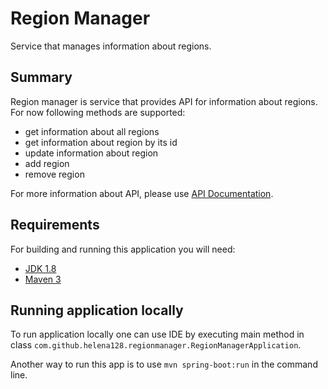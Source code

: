 # Region Manager

Service that manages information about regions.

## Summary
Region manager is service that provides API for information about regions. 
For now following methods are supported:
* get information about all regions
* get information about region by its id
* update information about region
* add region
* remove region

For more information about API, please use [API Documentation](./api.md).

## Requirements
For building and running this application you will need:
* [JDK 1.8](https://www.oracle.com/java/technologies/javase-jdk8-downloads.html)
* [Maven 3](https://maven.apache.org/)

## Running application locally
To run application locally one can use IDE by executing main method in class 
`com.github.helena128.regionmanager.RegionManagerApplication`.

Another way to run this app is to use `mvn spring-boot:run` in the command line.
